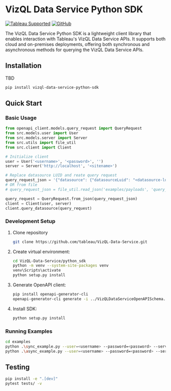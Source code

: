 # VizQL Data Service Python SDK 

[![Tableau Supported](https://img.shields.io/badge/Support%20Level-Tableau%20Supported-53bd92.svg)](https://www.tableau.com/support-levels-it-and-developer-tools)
[![GitHub](https://img.shields.io/badge/license-MIT-brightgreen.svg)](https://raw.githubusercontent.com/Tableau/TabPy/master/LICENSE)

The VizQL Data Service Python SDK is a lightweight client library that enables interaction with Tableau's VizQL Data Service APIs. It supports both cloud and on-premises deployments, offering both synchronous and asynchronous methods for querying the VizQL Data Service APIs.

## Installation
TBD
```bash
pip install vizql-data-service-python-sdk
```

## Quick Start

### Basic Usage
```python
from openapi_client.models.query_request import QueryRequest
from src.models.user import User
from src.models.server import Server
from src.utils import file_util
from src.client import Client

# Initialize client
user = User('<username>', '<password>', '')
server = Server('http://localhost', '<sitename>')

# Replace datasource LUID and reate query request
query_request_json = '{"datasource": {"datasourceLuid": "<datasource-luid>"}, "options": {"returnFormat": "OBJECTS"}, "query": {"fields": [{"fieldCaption": "Category"}, {"fieldCaption": "Sales", "function": "SUM"}]}}'
# OR from file
# query_request_json = file_util.read_json('examples/payloads', 'query_request.json')

query_request = QueryRequest.from_json(query_request_json)
client = Client(user, server)
client.query_datasource(query_request)
```

### Development Setup
1. Clone repository
   ```bash
   git clone https://github.com/tableau/VizQL-Data-Service.git
   ```

2. Create virtual environment:
   ```bash
   cd VizQL-Data-Service/python_sdk
   python -m venv --system-site-packages venv
   venv\Scripts\activate
   python setup.py install
   ```

3. Generate OpenAPI client:
   ```bash
   pip install openapi-generator-cli
   openapi-generator-cli generate -i ../VizQLDataServiceOpenAPISchema.json -g python-pydantic-v1 --additional-properties=generateSourceCodeOnly=true,packageName=openapi_client,projectName=openapi_client
   ```

4. Install SDK:
   ```bash
   python setup.py install
   ```

### Running Examples
```bash
cd examples
python .\sync_example.py --user=<username> --password=<password> --server="http://localhost" >> out_sync.txt
python .\async_example.py --user=<username> --password=<password> --server="http://localhost" >> out_async.txt
```

## Testing
```bash
pip install -e ".[dev]"
pytest tests/ -v
```